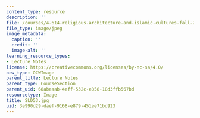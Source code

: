 ```yaml
---
content_type: resource
description: ''
file: /courses/4-614-religious-architecture-and-islamic-cultures-fall-2002/3e990d29daef9168e879451ee71bd923_SLD53.jpg
file_type: image/jpeg
image_metadata:
  caption: ''
  credit: ''
  image-alt: ''
learning_resource_types:
- Lecture Notes
license: https://creativecommons.org/licenses/by-nc-sa/4.0/
ocw_type: OCWImage
parent_title: Lecture Notes
parent_type: CourseSection
parent_uid: 68abeaab-4eff-532c-e858-18d3ffb567bd
resourcetype: Image
title: SLD53.jpg
uid: 3e990d29-daef-9168-e879-451ee71bd923
---
```

